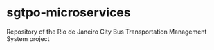 # sgtpo-microservices
Repository of the Rio de Janeiro City Bus Transportation Management System project
